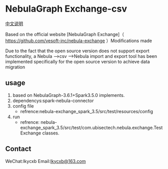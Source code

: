 # NebulaGraph Exchange-csv

[中文说明](https://github.com/lkycxb/nebula-exchange-csv/blob/main/README-CN.md)

Based on the official website [NebulaGraph Exchange]（ https://github.com/vesoft-inc/nebula-exchange ）Modifications made

Due to the fact that the open source version does not support export functionality, a Nebula -->csv -->Nebula import and export tool has been implemented specifically for the open source version to achieve data migration

## usage

1. based on NebulaGraph-3.6.1+Spark3.5.0 implements.
2. dependencys:spark-nebula-connector
3. config file
    - refrence:nebula-exchange_spark_3.5/src/test/resources/config
4. run
    - refrence: nebula-exchange_spark_3.5/src/test/com.ubisectech.nebula.exchange.TestExchange classes.


## Contact
WeChat:lkycxb 
Email:lkycxb@163.com
